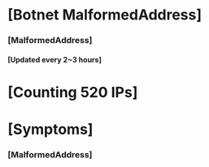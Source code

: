 # [Botnet MalformedAddress]
### [MalformedAddress]
#### [Updated every 2~3 hours]

# [Counting 520 IPs]

# [Symptoms] 
###   [MalformedAddress]
